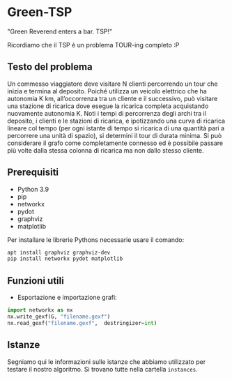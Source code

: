 # Green-TSP

"Green Reverend enters a bar. TSP!"  

Ricordiamo che il TSP è un problema TOUR-ing completo :P

## Testo del problema

Un commesso viaggiatore deve visitare N clienti percorrendo un tour che inizia e termina al deposito. Poiché utilizza un veicolo elettrico che ha autonomia K km, all’occorrenza tra un cliente e il successivo, può visitare una stazione di ricarica dove esegue la ricarica completa acquistando nuovamente autonomia K. Noti i tempi di percorrenza degli archi tra il deposito, i clienti e le stazioni di ricarica, e ipotizzando una curva di ricarica lineare col tempo (per ogni istante di tempo si ricarica di una quantità pari a percorrere una unità di spazio), si determini il tour di durata minima. Si può considerare il grafo come completamente connesso ed è possibile passare più volte dalla stessa colonna di ricarica ma non dallo stesso cliente.

## Prerequisiti

- Python 3.9
- pip
- networkx
- pydot
- graphviz
- matplotlib

Per installare le librerie Pythons necessarie usare il comando:

```bash
apt install graphviz graphviz-dev
pip install networkx pydot matplotlib
```

## Funzioni utili

- Esportazione e importazione grafi:

```python
import networkx as nx
nx.write_gexf(G, "filename.gexf")
nx.read_gexf("filename.gexf",  destringizer=int)
```

## Istanze

Segniamo qui le informazioni sulle istanze che abbiamo utilizzato per testare il nostro algoritmo. Si trovano tutte nella cartella `instances`.
